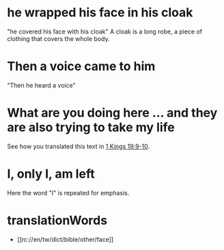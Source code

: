 # he wrapped his face in his cloak

"he covered his face with his cloak" A cloak is a long robe, a piece of clothing that covers the whole body.

# Then a voice came to him

"Then he heard a voice"

# What are you doing here ... and they are also trying to take my life

See how you translated this text in [1 Kings 19:9-10](./09.md).

# I, only I, am left

Here the word "I" is repeated for emphasis.

# translationWords

* [[rc://en/tw/dict/bible/other/face]]